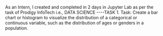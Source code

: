 As an Intern, I created and completed in 2 days in Jupyter Lab as per the task of Prodigy InfoTech i.e., DATA SCIENCE ----TASK 1. Task: Create a bar chart or histogram to visualize the distribution of a categorical or continuous variable, such as the distribution of ages or genders in a population.
